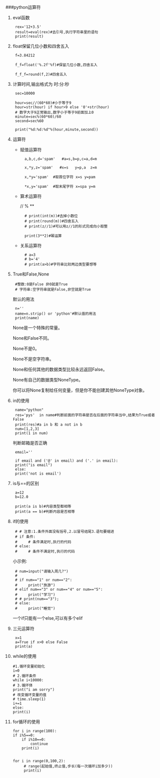 ﻿###python运算符
1. eval函数
	
		
		rex='12+3.5'
		result=eval(rex)#去引号,执行字符串里的语句
		print(result)
	
2. float保留几位小数和四舍五入

		f=3.84212
		
		f_f=float('%.2f'%f)#保留几位小数,四舍五入
		
		f_f_f=round(f,2)#四舍五入

3. 计算时间,输出格式为  时:分:秒

		sec=10000
		
		hour=sec//(60*60)#小于等于9
		hour=str(hour) if hour>9 else '0'+str(hour)
		# 数字大于9正常输出,数字小于等于9前面加上0
		minute=sec%(60*60)/60
		second=sec%60
		
		print("%d:%d:%d"%(hour,minute,second))

4. 运算符

	* 赋值运算符

			a,b,c,d='spam'   #a=s,b=p,c=a,d=m
			
			x,*y,z='spam'   #x=s   y=p,a  z=m

			x,*y='spam'  #取首位字符 x=s y=pam

			*x,y='spam'  #取末尾字符 x=spa y=m

	* 算术运算符

		// 	%   **

			# print(int(m))#去掉小数位
			# print(round(m))#四舍五入
			# print(z//1)#可以用z//1的形式完成向小取整

			print(3**2)#幂运算

	* 关系运算符

			# a=3
			# b='4'
			# print(a>b)#字符串比较两边类型要想等

5. True和False,None

		#整数:0是False 非0就是True
		# 字符串:空字符串就是False,非空就是True

	默认的用法

		n=''
		name=n.strip() or 'python'#默认值的用法
		print(name)
		
	None是一个特殊的常量。

	None和False不同。
	
	None不是0。
	
	None不是空字符串。
	
	None和任何其他的数据类型比较永远返回False。
	
	None有自己的数据类型NoneType。
	
	你可以将None复制给任何变量，但是你不能创建其他NoneType对象。

6. in的使用

		name="python"
		res='pys'  in name#判断前面的字符串是否在后面的字符串当中,结果为True或者False
		print(res)#a in b 和 a not in b
		num=[1,2,3]
		print(1 in num)

	判断邮箱是否正确

		email=''
		
		if email and ('@' in email) and ('.' in email):
		print("is email")
		else:
		print('not is email')

7. is与==的区别

		a=12
		b=12.0
		
		print(a is b)#内容类型都相等
		print(a == b)#判断内容是否相等

8. if的使用

		# # 注意:1.条件外面没有括号,2.以冒号结尾3.语句要缩进
		# if 条件:
		#     # 条件满足时,执行的代码
		# else:
		#     # 条件不满足时,执行的代码

	小示例:

		# num=input("请输入周几?")
		#
		# if num=="1" or num=="2":
		#     print("旅游")
		# elif num=="3" or num=="4" or num=="5":
		#     print("学习")
		# # print(num=="3");
		# else:
		#     print("睡觉")

	一个if只能有一个else,可以有多个elif

9. 三元运算符

		x=1
		a=True if x>0 else False
		print(a)

10. while的使用

		#1.循环变量初始化
		i=0
		# 2.循环条件
		while i<10000:
		# 3.循环体
		print("i am sorry")
		# 改变循环变量的值
		# time.sleep(1)
		i+=1
		else:
		print(i)

11. for循环的使用

		for i in range(100):
		if i%5==0:
		    if i%10==0:
		        continue
		    print(i)


		for i in range(0,100,2):
		     # range(起始值,终止值,步长(每一次循环i加多少))
		     print(i)
